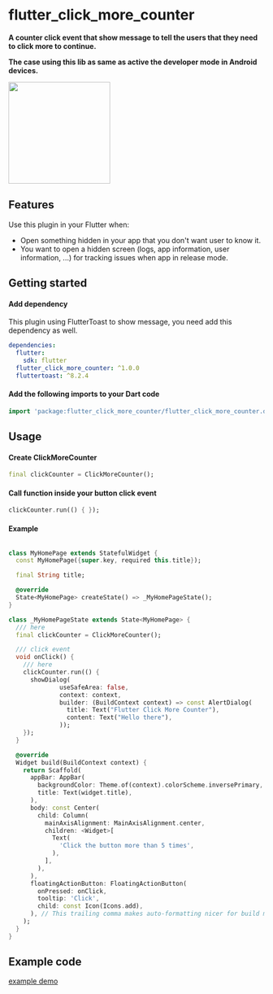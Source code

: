 # flutter_click_more_counter

**A counter click event that show message to tell the users that they need to click more to continue.**

**The case using this lib as same as active the developer mode in Android devices.**

<img src="https://i.imgur.com/xcMYuYy.gif" width="200"/>

## Features

Use this plugin in your Flutter when:

- Open something hidden in your app that you don't want user to know it.
- You want to open a hidden screen (logs, app information, user information, ...) for tracking
  issues when app in release mode.

## Getting started

#### Add dependency
This plugin using FlutterToast to show message, you need add this dependency as well.

```yaml
dependencies:
  flutter:
    sdk: flutter
  flutter_click_more_counter: ^1.0.0
  fluttertoast: ^8.2.4
```

#### Add the following imports to your Dart code

```dart
import 'package:flutter_click_more_counter/flutter_click_more_counter.dart';
```

## Usage

#### Create ClickMoreCounter

```dart
final clickCounter = ClickMoreCounter();
```

#### Call function inside your button click event
```dart
clickCounter.run(() { });
```

#### Example
```dart

class MyHomePage extends StatefulWidget {
  const MyHomePage({super.key, required this.title});

  final String title;

  @override
  State<MyHomePage> createState() => _MyHomePageState();
}

class _MyHomePageState extends State<MyHomePage> {
  /// here
  final clickCounter = ClickMoreCounter();

  /// click event
  void onClick() {
    /// here
    clickCounter.run(() {
      showDialog(
              useSafeArea: false,
              context: context,
              builder: (BuildContext context) => const AlertDialog(
                title: Text("Flutter Click More Counter"),
                content: Text("Hello there"),
              ));
    });
  }

  @override
  Widget build(BuildContext context) {
    return Scaffold(
      appBar: AppBar(
        backgroundColor: Theme.of(context).colorScheme.inversePrimary,
        title: Text(widget.title),
      ),
      body: const Center(
        child: Column(
          mainAxisAlignment: MainAxisAlignment.center,
          children: <Widget>[
            Text(
              'Click the button more than 5 times',
            ),
          ],
        ),
      ),
      floatingActionButton: FloatingActionButton(
        onPressed: onClick,
        tooltip: 'Click',
        child: const Icon(Icons.add),
      ), // This trailing comma makes auto-formatting nicer for build methods.
    );
  }
}
```

## Example code

[example demo](https://github.com/thanhngng/flutter_click_more_counter/tree/main/example)

